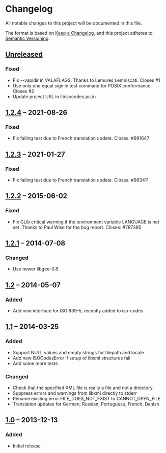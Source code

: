 # Changelog

All notable changes to this project will be documented in this file.

The format is based on [Keep a Changelog](https://keepachangelog.com/en/1.0.0/),
and this project adheres to [Semantic Versioning](https://semver.org/spec/v2.0.0.html).

## [Unreleased]
### Fixed
* Fix --vapidir in VALAFLAGS. Thanks to Lemures Lemniscati. Closes #1
* Use only one equal sign in test command for POSIX conformance. Closes #2
* Update project URL in libisocodes.pc.in

## [1.2.4] – 2021-08-26
### Fixed
* Fix failing test due to French translation update.
  Closes: #991647


## [1.2.3] – 2021-01-27
### Fixed
* Fix failing test due to French translation update.
  Closes: #963411


## [1.2.2] – 2015-06-02
### Fixed
* Fix GLib critical warning if the environment variable LANGUAGE
  is not set. Thanks to Paul Wise for the bug report.
  Closes: #787395


## [1.2.1] – 2014-07-08
### Changed
* Use newer libgee-0.8


## [1.2] – 2014-05-07
### Added
* Add new interface for ISO 639-5, recently added to iso-codes


## [1.1] – 2014-03-25
### Added
* Support NULL values and empty strings for filepath and locale
* Add new ISOCodesError if setup of libxml structures fail
* Add some more tests

### Changed
* Check that the specified XML file is really a file and not a
  directory
* Suppress errors and warnings from libxml directly to stderr
* Rename existing error FILE_DOES_NOT_EXIST to CANNOT_OPEN_FILE
* Translation updates for German, Russian, Portuguese, French,
  Danish


## [1.0] – 2013-12-13
### Added
* Initial release


[Unreleased]: https://github.com/toddy15/libisocodes/compare/libisocodes-1.2.4...HEAD
[1.2.4]: https://github.com/toddy15/libisocodes/compare/libisocodes-1.2.3...libisocodes-1.2.4
[1.2.3]: https://github.com/toddy15/libisocodes/compare/libisocodes-1.2.2...libisocodes-1.2.3
[1.2.2]: https://github.com/toddy15/libisocodes/compare/libisocodes-1.2.1...libisocodes-1.2.2
[1.2.1]: https://github.com/toddy15/libisocodes/compare/libisocodes-1.2...libisocodes-1.2.1
[1.2]: https://github.com/toddy15/libisocodes/compare/libisocodes-1.1...libisocodes-1.2
[1.1]: https://github.com/toddy15/libisocodes/compare/libisocodes-1.0...libisocodes-1.1
[1.0]: https://github.com/toddy15/libisocodes/releases/tag/libisocodes-1.0
